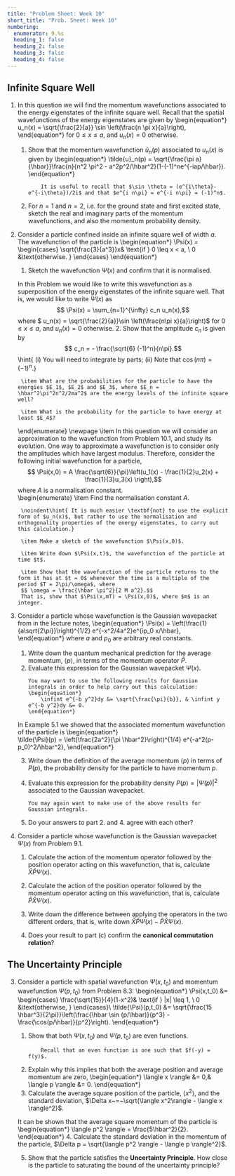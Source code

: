 ```yaml
---
title: "Problem Sheet: Week 10"
short_title: "Prob. Sheet: Week 10"
numbering:
  enumerator: 9.%s
  heading_1: false
  heading_2: false
  heading_3: false
  heading_4: false
---
```


## Infinite Square Well

1. In this question we will find the momentum wavefunctions associated to the energy eigenstates of the infinite square well. Recall that the spatial wavefunctions of the energy eigenstates are given by
    \begin{equation*}
        u_n(x) = \sqrt{\frac{2}{a}} \sin \left(\frac{n \pi x}{a}\right), 
    \end{equation*}
    for $0 \leq x \leq a$, and $u_n(x) = 0$ otherwise.
    1. Show that the momentum wavefunction $\tilde{u}_n(p)$ associated to $u_n(x)$ is given by
		\begin{equation*}
         \tilde{u}_n(p) = \sqrt{\frac{\pi a}{\hbar}}\frac{n}{n^2 \pi^2 - a^2p^2/\hbar^2}(1-(-1)^ne^{-iap/\hbar}).
         \end{equation*}
		```{note} Hint
            It is useful to recall that $\sin \theta = (e^{i\theta}-e^{-i\theta})/2i$ and that $e^{i n\pi} = e^{-i n\pi} = (-1)^n$.
        ```

	2. For $n = 1$ and $n = 2$, i.e. for the ground state and first excited state, sketch the real and imaginary parts of the momentum wavefunctions, and also the momentum probability density.
	
2. Consider a particle confined inside an infinite square well of width $a$. The wavefunction of the particle is 
	\begin{equation*}
		\Psi(x) = \begin{cases}
			\sqrt{\frac{3}{a^3}}x&  \text{if } 0 \leq x < a, \\
			0  &\text{otherwise. }
		\end{cases}
	\end{equation*}
	1. Sketch the wavefunction $\Psi(x)$ and confirm that it is normalised. 

	In this Problem we would like to write this wavefunction as a superposition of the energy eigenstates of the infinite square well. That is, we would like to write $\Psi(x)$ as
	$$ \Psi(x) = \sum_{n=1}^{\infty} c_n u_n(x),$$
	where 
	$ u_n(x) = \sqrt{\frac{2}{a}}\sin \left(\frac{n\pi x}{a}\right)$ for $0 \leq x \leq a$, and $u_n(x) = 0$ otherwise. 
	2. Show that the amplitude $c_n$ is given by
		$$ c_n = - \frac{\sqrt{6} (-1)^n}{n\pi}.$$
		\hint{ (i) You will need to integrate by parts; (ii) Note that $\cos(n\pi) = (-1)^n$.} 

		\item What are the probabilities for the particle to have the energies $E_1$, $E_2$ and $E_3$, where $E_n = \hbar^2\pi^2n^2/2ma^2$ are the energy levels of the infinite square well? 

		\item What is the probability for the particle to have energy at least $E_4$?
	\end{enumerate}
\newpage
	\item In this question we will consider an approximation to the wavefunction from Problem 10.1, and study its evolution. One way to approximate a wavefunction is to consider only the amplitudes which have largest modulus. Therefore, consider the following initial wavefunction for a particle,
	$$ \Psi(x,0) = A \frac{\sqrt{6}}{\pi}\left(u_1(x) - \frac{1}{2}u_2(x) + \frac{1}{3}u_3(x) \right),$$
	where $A$ is a normalisation constant.  
	\begin{enumerate}
		\item Find the normalisation constant $A$.  
		
		\noindent\hint{ It is much easier \textbf{not} to use the explicit form of $u_n(x)$, but rather to use the normalisation and orthogonality properties of the energy eigenstates, to carry out this calculation.}

		\item Make a sketch of the wavefunction $\Psi(x,0)$.
	
		\item Write down $\Psi(x,t)$, the wavefunction of the particle at time $t$. 

		\item Show that the wavefunction of the particle returns to the form it has at $t = 0$ whenever the time is a multiple of the period $T = 2\pi/\omega$, where
		$$ \omega = \frac{\hbar \pi^2}{2 M a^2}.$$
		That is, show that $\Psi(x,mT) = \Psi(x,0)$, where $m$ is an integer. 	



1. Consider a particle whose wavefunction is the Gaussian wavepacket from [](#example-gaussian-1) in the lecture notes,
    \begin{equation*} \Psi(x) = \left(\frac{1}{a\sqrt{2\pi}}\right)^{1/2} e^{-x^2/4a^2}e^{ip_0 x/\hbar}, 
    \end{equation*} 
    where $a$ and $p_0$ are arbitrary real constants.  
    1. Write down the quantum mechanical prediction for the average momentum, $\langle p \rangle$, in terms of the momentum operator $\hat{P}$. 
    1. Evaluate this expression for the Gaussian wavepacket $\Psi(x)$. 
        ```{note} Hint
        You may want to use the following results for Gaussian integrals in order to help carry out this calculation:
        \begin{equation*}
	        \infint e^{-b y^2}dy &= \sqrt{\frac{\pi}{b}}, & \infint y e^{-b y^2}dy &= 0.
	    \end{equation*}
        ```

    In Example 5.1 we showed that the associated momentum wavefunction of the particle is
    \begin{equation*} 	
    \tilde{\Psi}(p) = \left(\frac{2a^2}{\pi \hbar^2}\right)^{1/4} e^{-a^2(p-p_0)^2/\hbar^2},
    \end{equation*}


	3. Write down the definition of the average momentum $\langle p \rangle$ in terms of $P(p)$, the probability density for the particle to have momentum $p$. 
	4. Evaluate this expression for the probability density $P(p) = |\tilde{\Psi}(p)|^2$ associated to the Gaussian wavepacket.  
        ```{note} Hint
		You may again want to make use of the above results for Gaussian integrals.
        ```

	5. Do your answers to part 2. and 4. agree with each other?
	

2. Consider a particle whose wavefunction is the Gaussian wavepacket $\Psi(x)$ from Problem 9.1. 
    1. Calculate the action of the momentum operator followed by the position operator acting on this wavefunction, that is, calculate $\hat{X}\hat{P}\Psi(x)$. 

    1. Calculate the action of the position operator followed by the momentum operator acting on this wavefunction, that is, calculate $\hat{P}\hat{X}\Psi(x)$. 

	1. Write down the difference between applying the operators in the two different orders, that is, write down $\hat{X}\hat{P}\Psi(x) - \hat{P}\hat{X}\Psi(x)$.

	1. Does your result to part (c) confirm the **canonical commutation relation**?

## The Uncertainty Principle

3. Consider a particle with spatial wavefunction $\Psi(x,t_0)$ and momentum wavefunction $\tilde{\Psi}(p,t_0)$ from Problem 8.3:
	\begin{equation*}
		\Psi(x,t_0) &= \begin{cases}
			\frac{\sqrt{15}}{4}(1-x^2)&  \text{if } |x| \leq 1, \\
			0  &\text{otherwise, }
		\end{cases}\\ \tilde{\Psi}(p,t_0) &= \sqrt{\frac{15 \hbar^3}{2\pi}}\left(\frac{\hbar \sin (p/\hbar)}{p^3} - \frac{\cos(p/\hbar)}{p^2}\right).
	\end{equation*}
	1. Show that both $\Psi(x,t_0)$ and $\tilde{\Psi}(p,t_0)$ are even functions. 
		```{note} Hint
            Recall that an even function is one such that $f(-y) = f(y)$.
        ```
	1. Explain why this implies that both the average position and average momentum are zero,
		\begin{equation*}
		\langle x \rangle &= 0,& \langle p \rangle &= 0.
		\end{equation*}
	1. Calculate the average square position of the particle, $\langle x^2 \rangle$, and the standard deviation, $\Delta x~=~\sqrt{\langle x^2\rangle - \langle x \rangle^2}$.


    It can be shown that the average square momentum of the particle is 
    \begin{equation*} 
        \langle p^2 \rangle = \frac{5\hbar^2}{2}.
    \end{equation*}
	4. Calculate the standard deviation in the momentum of the particle, $\Delta p = \sqrt{\langle p^2 \rangle - \langle p \rangle^2}$.

	5. Show that the particle satisfies the **Uncertainty Principle**. How close is the particle to saturating the bound of the uncertainty principle?